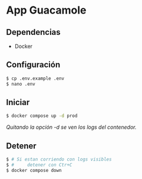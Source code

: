 # App Guacamole

## Dependencias

- Docker

## Configuración

```bash
$ cp .env.example .env
$ nano .env
```

## Iniciar

```bash
$ docker compose up -d prod
```

_Quitando la opción *-d* se ven los logs del contenedor._

## Detener

```bash
$ # Si estan corriendo con logs visibles
$ #     detener con Ctr+C
$ docker compose down
```
